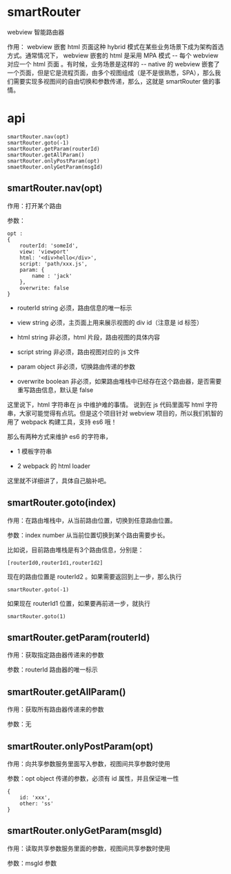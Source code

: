# smartRouter
webview  智能路由器

作用： webview 嵌套 html 页面这种 hybrid 模式在某些业务场景下成为架构首选方式。通常情况下， webview 嵌套的 html 是采用 MPA 模式 -- 每个 webview 对应一个 html 页面 。有时候，业务场景是这样的 -- native 的 webview 嵌套了一个页面，但是它是流程页面，由多个视图组成（是不是很熟悉，SPA），那么我们需要实现多视图间的自由切换和参数传递，那么，这就是 smartRouter 做的事情。

# api

	smartRouter.nav(opt)
	smartRouter.goto(-1)
	smartRouter.getParam(routerId)
	smartRouter.getAllParam()
	smartRouter.onlyPostParam(opt)
	smaetRouter.onlyGetParam(msgId)

## smartRouter.nav(opt)

作用：打开某个路由

参数：
	
	opt : 
	{
		routerId: 'someId',
		view: 'viewport'
		html: '<div>hello</div>',
		script: 'path/xxx.js',
		param: {
			name : 'jack'
		},
		overwrite: false
	}

+ routerId string 必须，路由信息的唯一标示

+ view string 必须，主页面上用来展示视图的 div id（注意是 id 标签）

+ html string 非必须，html 片段，路由视图的具体内容

+ script string 非必须，路由视图对应的 js 文件

+ param object 非必须，切换路由传递的参数

+ overwrite boolean 
非必须，如果路由堆栈中已经存在这个路由器，是否需要重写路由信息，默认是 false

这里说下，html 字符串在 js 中维护难的事情。
说到在 js 代码里面写 html 字符串，大家可能觉得有点坑。但是这个项目针对 webview 项目的，所以我们机智的用了 webpack 构建工具，支持 es6 哦！ 

那么有两种方式来维护 es6 的字符串，

+ 1 模板字符串

+ 2 webpack 的 html loader

这里就不详细讲了，具体自己脑补吧。

## smartRouter.goto(index)

作用：在路由堆栈中，从当前路由位置，切换到任意路由位置。

参数：index number 从当前位置切换到某个路由需要步长。

比如说，目前路由堆栈是有3个路由信息，分别是：

	[routerId0,routerId1,routerId2]

现在的路由位置是 	routerId2 。如果需要返回到上一步，那么执行

	smartRouter.goto(-1)

如果现在 routerId1 位置，如果要再前进一步，就执行

	smartRouter.goto(1)

## smartRouter.getParam(routerId)

作用：获取指定路由器传递来的参数

参数：routerId 路由器的唯一标示

## smartRouter.getAllParam()

作用：获取所有路由器传递来的参数

参数：无

## smartRouter.onlyPostParam(opt)

作用：向共享参数服务里面写入参数，视图间共享参数时使用

参数：opt object 传递的参数，必须有 id 属性，并且保证唯一性


	{
		id: 'xxx', 
		other: 'ss'
	}

## smartRouter.onlyGetParam(msgId)

作用：读取共享参数服务里面的参数，视图间共享参数时使用

参数：msgId 参数

